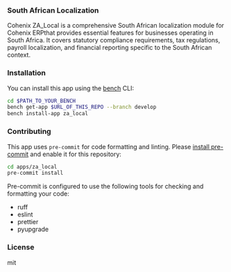 ### South African Localization

Cohenix ZA_Local is a comprehensive South African localization module for Cohenix ERPthat provides essential features for businesses operating in South Africa. It covers statutory compliance requirements, tax regulations, payroll localization, and financial reporting specific to the South African context.

### Installation

You can install this app using the [bench](https://github.com/frappe/bench) CLI:

```bash
cd $PATH_TO_YOUR_BENCH
bench get-app $URL_OF_THIS_REPO --branch develop
bench install-app za_local
```

### Contributing

This app uses `pre-commit` for code formatting and linting. Please [install pre-commit](https://pre-commit.com/#installation) and enable it for this repository:

```bash
cd apps/za_local
pre-commit install
```

Pre-commit is configured to use the following tools for checking and formatting your code:

- ruff
- eslint
- prettier
- pyupgrade

### License

mit
